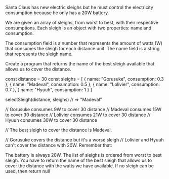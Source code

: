 Santa Claus has new electric sleighs but he must control the electricity consumption because he only has a 20W battery.

We are given an array of sleighs, from worst to best, with their respective consumptions. Each sleigh is an object with two properties: name and consumption.

The consumption field is a number that represents the amount of watts (W) that consumes the sleigh for each distance unit. The name field is a string that represents the sleigh name.

Create a program that returns the name of the best sleigh available that allows us to cover the distance.

const distance = 30
const sleighs = [
  { name: "Gorusuke", consumption: 0.3 },
  { name: "Madeval", consumption: 0.5 },
  { name: "Lolivier", consumption: 0.7 },
  { name: "Hyuuh", consumption: 1 }
]

selectSleigh(distance, sleighs) // => "Madeval"

// Gorusuke consumes 9W to cover 30 distance
// Madeval consumes 15W to cover 30 distance
// Lolivier consumes 21W to cover 30 distance
// Hyuuh consumes 30W to cover 30 distance

// The best sleigh to cover the distance is Madeval.

// Gorusuke covers the distance but it's a worse sleigh
// Lolivier and Hyuuh can't cover the distance with 20W.
Remember that:

The battery is always 20W.
The list of sleighs is ordered from worst to best sleigh.
You have to return the name of the best sleigh that allows us to cover the distance with the watts we have available.
If no sleigh can be used, then return null